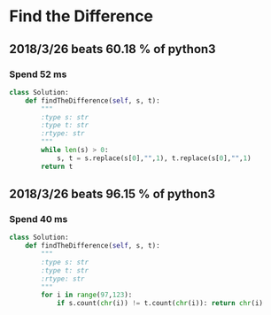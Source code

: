 # Find the Difference

## 2018/3/26 beats 60.18 % of python3
### Spend 52 ms
```python
class Solution:
    def findTheDifference(self, s, t):
        """
        :type s: str
        :type t: str
        :rtype: str
        """
        while len(s) > 0:
            s, t = s.replace(s[0],"",1), t.replace(s[0],"",1)
        return t
```

## 2018/3/26 beats 96.15 % of python3
### Spend 40 ms
```python
class Solution:
    def findTheDifference(self, s, t):
        """
        :type s: str
        :type t: str
        :rtype: str
        """
        for i in range(97,123):
            if s.count(chr(i)) != t.count(chr(i)): return chr(i)
```
